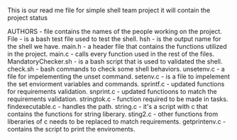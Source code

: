 This is our read me file for simple shell team project
it will contain the project status

AUTHORS - file contains the names of the people working on the project.
File - is a bash test file used to test the shell.
hsh - is the output name for the shell we have.
main.h - a header file that contains the functions utilized in the project.
main.c - calls every function used in the rest of the files.
MandatoryChecker.sh - is a bash script that is used to validated the shell.
check.sh - bash commands to check some shell behaviors.
unsetenv.c - a file for impelementing the unset command.
setenv.c - is a file to impelement the set enviorment variables and commands.
sprintf.c - updated functions for requirements validation.
snprint.c - updated functioons to match the requirements validation.
stringtok.c - function required to be made in tasks.
findexecutable.c - handles the path.
string.c - it's a script with c that contains the functions for string liberary.
sting2.c - other functions from liberaries of c needs to be replaced to match requirements.
getprintenv.c - contains the script to print the enviroments.

